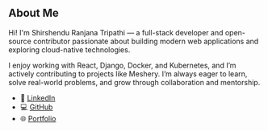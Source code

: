 ## About Me

Hi! I'm Shirshendu Ranjana Tripathi — a full-stack developer and open-source contributor passionate about building modern web applications and exploring cloud-native technologies.

I enjoy working with React, Django, Docker, and Kubernetes, and I’m actively contributing to projects like Meshery. I’m always eager to learn, solve real-world problems, and grow through collaboration and mentorship.

- 🔗 [LinkedIn](https://www.linkedin.com/in/shirshendur)
- 💻 [GitHub](https://github.com/ShirshenduR)
- 🌐 [Portfolio](https://shirshendur.github.io)

